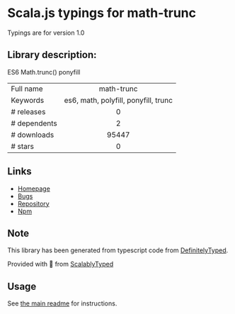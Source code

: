 
# Scala.js typings for math-trunc

Typings are for version 1.0

## Library description:
ES6 Math.trunc() ponyfill

|                    |                 |
| ------------------ | :-------------: |
| Full name          | math-trunc |
| Keywords           | es6, math, polyfill, ponyfill, trunc |
| # releases         | 0 |
| # dependents       | 2 |
| # downloads        | 95447 |
| # stars            | 0 |

## Links
- [Homepage](https://github.com/kevva/math-trunc#readme)
- [Bugs](https://github.com/kevva/math-trunc/issues)
- [Repository](https://github.com/kevva/math-trunc)
- [Npm](https://www.npmjs.com/package/math-trunc)
    


## Note
This library has been generated from typescript code from [DefinitelyTyped](https://definitelytyped.org).

Provided with :purple_heart: from [ScalablyTyped](https://github.com/oyvindberg/ScalablyTyped)

## Usage
See [the main readme](../../readme.md) for instructions.


